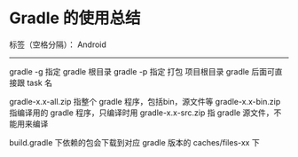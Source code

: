 ﻿# Gradle 的使用总结

标签（空格分隔）： Android

---

gradle -g   指定 gradle 根目录
gradle -p   指定 打包 项目根目录
gradle      后面可直接跟 task 名

gradle-x.x-all.zip  指整个 gradle 程序，包括bin，源文件等
gradle-x.x-bin.zip  指编译用的 gradle 程序，只编译时用
gradle-x.x-src.zip  指 gradle 源文件，不能用来编译


build.gradle 下依赖的包会下载到对应 gradle 版本的 caches/files-xx 下




